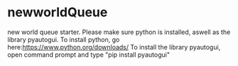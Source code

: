 # newworldQueue
new world queue starter. Please make sure python is installed, aswell as the library pyautogui.
To install python, go here:https://www.python.org/downloads/
To install the library pyautogui, open command prompt and type "pip install pyautogui"
